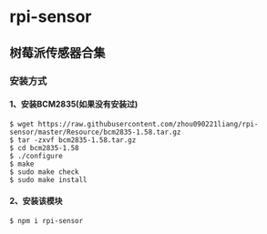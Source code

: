 # rpi-sensor
## 树莓派传感器合集

### 安装方式
#### 1、安装BCM2835(如果没有安装过)
    $ wget https://raw.githubusercontent.com/zhou090221liang/rpi-sensor/master/Resource/bcm2835-1.58.tar.gz
    $ tar -zxvf bcm2835-1.58.tar.gz
    $ cd bcm2835-1.58
    $ ./configure
    $ make
    $ sudo make check
    $ sudo make install
#### 2、安装该模块
    $ npm i rpi-sensor